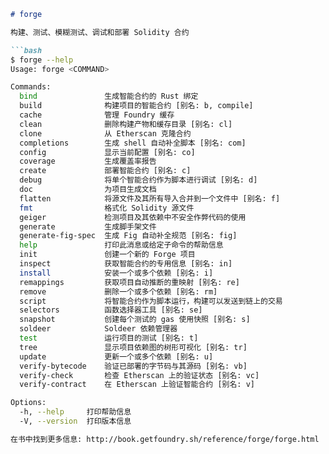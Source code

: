 ```markdown
# forge

构建、测试、模糊测试、调试和部署 Solidity 合约

```bash
$ forge --help
Usage: forge <COMMAND>

Commands:
  bind               生成智能合约的 Rust 绑定
  build              构建项目的智能合约 [别名: b, compile]
  cache              管理 Foundry 缓存
  clean              删除构建产物和缓存目录 [别名: cl]
  clone              从 Etherscan 克隆合约
  completions        生成 shell 自动补全脚本 [别名: com]
  config             显示当前配置 [别名: co]
  coverage           生成覆盖率报告
  create             部署智能合约 [别名: c]
  debug              将单个智能合约作为脚本进行调试 [别名: d]
  doc                为项目生成文档
  flatten            将源文件及其所有导入合并到一个文件中 [别名: f]
  fmt                格式化 Solidity 源文件
  geiger             检测项目及其依赖中不安全作弊代码的使用
  generate           生成脚手架文件
  generate-fig-spec  生成 Fig 自动补全规范 [别名: fig]
  help               打印此消息或给定子命令的帮助信息
  init               创建一个新的 Forge 项目
  inspect            获取智能合约的专用信息 [别名: in]
  install            安装一个或多个依赖 [别名: i]
  remappings         获取项目自动推断的重映射 [别名: re]
  remove             删除一个或多个依赖 [别名: rm]
  script             将智能合约作为脚本运行，构建可以发送到链上的交易
  selectors          函数选择器工具 [别名: se]
  snapshot           创建每个测试的 gas 使用快照 [别名: s]
  soldeer            Soldeer 依赖管理器
  test               运行项目的测试 [别名: t]
  tree               显示项目依赖图的树形可视化 [别名: tr]
  update             更新一个或多个依赖 [别名: u]
  verify-bytecode    验证已部署的字节码与其源码 [别名: vb]
  verify-check       检查 Etherscan 上的验证状态 [别名: vc]
  verify-contract    在 Etherscan 上验证智能合约 [别名: v]

Options:
  -h, --help     打印帮助信息
  -V, --version  打印版本信息

在书中找到更多信息: http://book.getfoundry.sh/reference/forge/forge.html
```
```
